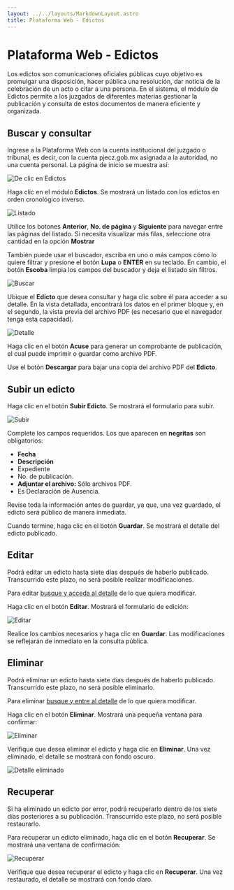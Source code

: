 ```yaml
---
layout: ../../layouts/MarkdownLayout.astro
title: Plataforma Web - Edictos
---
```


# Plataforma Web - Edictos

Los edictos son comunicaciones oficiales públicas cuyo objetivo es promulgar una disposición, hacer pública una resolución, dar noticia de la celebración de un acto o citar a una persona. En el sistema, el módulo de Edictos permite a los juzgados de diferentes materias gestionar la publicación y consulta de estos documentos de manera eficiente y organizada.

## <a name="buscar-consultar"></a>Buscar y consultar

Ingrese a la Plataforma Web con la cuenta institucional del juzgado o tribunal, es decir, con la cuenta pjecz.gob.mx asignada a la autoridad, no una cuenta personal.
La página de inicio se muestra así:

![De clic en Edictos](../../assets/img/plataforma_web/edictos/inicio.png)

Haga clic en el módulo **Edictos**. Se mostrará un listado con los edictos en orden cronológico inverso.

![Listado](../../assets/img/plataforma_web/edictos/listado-edictos.png)

Utilice los botones **Anterior**, **No. de página** y **Siguiente** para navegar entre las páginas del listado. Si necesita visualizar más filas, seleccione otra cantidad en la opción **Mostrar**

También puede usar el buscador, escriba en uno o más campos cómo lo quiere filtrar y
presione el botón **Lupa** o **ENTER** en su teclado. En cambio,
el botón **Escoba** limpia los campos del buscador y deja el listado sin filtros.

![Buscar](../../assets/img/plataforma_web/edictos/filtro.png)

Ubique el **Edicto** que desea consultar y haga clic sobre él para acceder a su detalle.
En la vista detallada, encontrará los datos en el primer bloque y, en el segundo, la vista previa del archivo PDF (es necesario que el navegador tenga esta capacidad).

![Detalle](../../assets/img/plataforma_web/edictos/detalle.png)

Haga clic en el botón **Acuse** para generar un comprobante de publicación, el cual puede imprimir o guardar como archivo PDF.

Use el botón **Descargar** para bajar una copia del archivo PDF del **Edicto**.

## Subir un edicto

Haga clic en el botón **Subir Edicto**. Se mostrará el formulario para subir.

![Subir](../../assets/img/plataforma_web/edictos/subir.png)

Complete los campos requeridos. Los que aparecen en **negritas** son obligatorios:

- **Fecha**
- **Descripción**
- Expediente
- No. de publicación.
- **Adjuntar el archivo:** Sólo archivos PDF.
- Es Declaración de Ausencia.

Revise toda la información antes de guardar, ya que, una vez guardado, el edicto será público de manera inmediata.

Cuando termine, haga clic en el botón **Guardar**. Se mostrará el detalle del edicto publicado.

## Editar

Podrá editar un edicto hasta siete días después de haberlo publicado. Transcurrido este plazo, no será posible realizar modificaciones.

Para editar [busque y acceda al detalle](#buscar-consultar) de lo que quiera modificar.

Haga clic en el botón **Editar**. Mostrará el formulario de edición:

![Editar](../../assets/img/plataforma_web/edictos/editar.png)

Realice los cambios necesarios y haga clic en **Guardar**.
Las modificaciones se reflejarán de inmediato en la consulta pública.

## Eliminar

Podrá eliminar un edicto hasta siete días después de haberlo publicado. Transcurrido este plazo, no será posible eliminarlo.

Para eliminar [busque y entre al detalle](#buscar-consultar) de lo que quiera modificar.

Haga clic en el botón **Eliminar**. Mostrará una pequeña ventana para confirmar:

![Eliminar](../../assets/img/plataforma_web/edictos/eliminar.png)

Verifique que desea eliminar el edicto y haga clic en **Eliminar**.
Una vez eliminado, el detalle se mostrará con fondo oscuro.

![Detalle eliminado](../../assets/img/plataforma_web/edictos/detalle-edicto-eliminado.png)

## Recuperar

Si ha eliminado un edicto por error, podrá recuperarlo dentro de los siete días posteriores a su publicación. Transcurrido este plazo, no será posible restaurarlo.

Para recuperar un edicto eliminado, haga clic en el botón **Recuperar**. Se mostrará una ventana de confirmación:

![Recuperar](../../assets/img/plataforma_web/edictos/recuperar.png)

Verifique que desea recuperar el edicto y haga clic en **Recuperar**.
Una vez restaurado, el detalle se mostrará con fondo claro.
